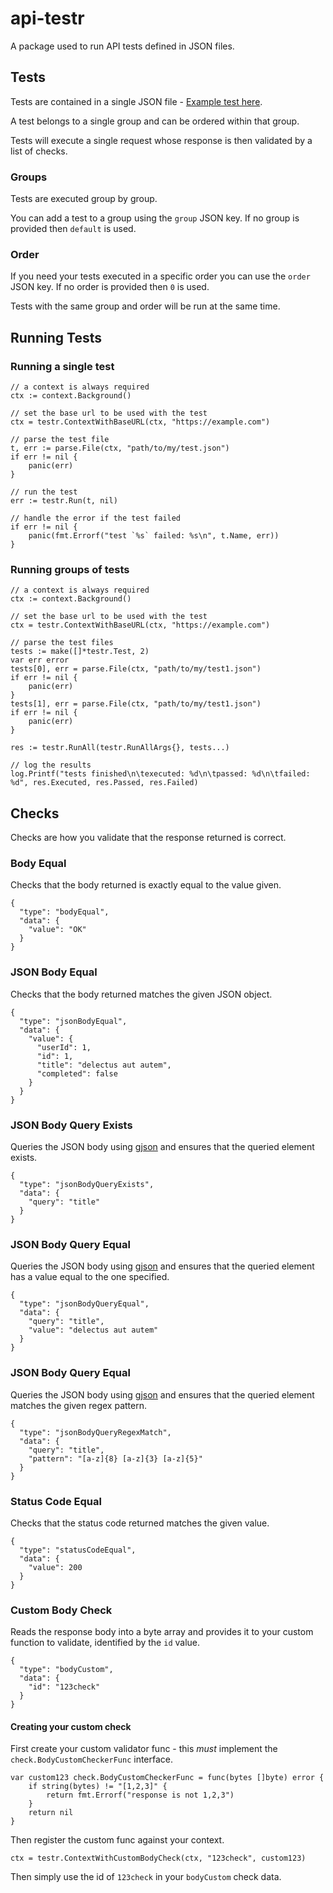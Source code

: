 # api-testr
A package used to run API tests defined in JSON files.

## Tests
Tests are contained in a single JSON file - [Example test here](tests/example.json).

A test belongs to a single group and can be ordered within that group.

Tests will execute a single request whose response is then validated by a list of checks. 

### Groups

Tests are executed group by group.

You can add a test to a group using the `group` JSON key. If no group is provided then `default` is used.

### Order

If you need your tests executed in a specific order you can use the `order` JSON key. If no order is provided then `0` is used.

Tests with the same group and order will be run at the same time.

## Running Tests

### Running a single test
```
// a context is always required
ctx := context.Background()

// set the base url to be used with the test
ctx = testr.ContextWithBaseURL(ctx, "https://example.com")

// parse the test file
t, err := parse.File(ctx, "path/to/my/test.json")
if err != nil {
    panic(err)
}

// run the test
err := testr.Run(t, nil)

// handle the error if the test failed
if err != nil {
    panic(fmt.Errorf("test `%s` failed: %s\n", t.Name, err))
}
```

### Running groups of tests
```
// a context is always required
ctx := context.Background()

// set the base url to be used with the test
ctx = testr.ContextWithBaseURL(ctx, "https://example.com")

// parse the test files
tests := make([]*testr.Test, 2)
var err error
tests[0], err = parse.File(ctx, "path/to/my/test1.json")
if err != nil {
    panic(err)
}
tests[1], err = parse.File(ctx, "path/to/my/test1.json")
if err != nil {
    panic(err)
}

res := testr.RunAll(testr.RunAllArgs{}, tests...)

// log the results
log.Printf("tests finished\n\texecuted: %d\n\tpassed: %d\n\tfailed: %d", res.Executed, res.Passed, res.Failed)
```

## Checks

Checks are how you validate that the response returned is correct.

### Body Equal
Checks that the body returned is exactly equal to the value given.
```
{
  "type": "bodyEqual",
  "data": {
    "value": "OK"
  }
}
```

### JSON Body Equal
Checks that the body returned matches the given JSON object.
```
{
  "type": "jsonBodyEqual",
  "data": {
    "value": {
      "userId": 1,
      "id": 1,
      "title": "delectus aut autem",
      "completed": false
    }
  }
}
```

### JSON Body Query Exists
Queries the JSON body using [gjson](https://github.com/tidwall/gjson) and ensures that the queried element exists.
```
{
  "type": "jsonBodyQueryExists",
  "data": {
    "query": "title"
  }
}
```

### JSON Body Query Equal
Queries the JSON body using [gjson](https://github.com/tidwall/gjson) and ensures that the queried element has a value equal to the one specified.
```
{
  "type": "jsonBodyQueryEqual",
  "data": {
    "query": "title",
    "value": "delectus aut autem"
  }
}
```

### JSON Body Query Equal
Queries the JSON body using [gjson](https://github.com/tidwall/gjson) and ensures that the queried element matches the given regex pattern.
```
{
  "type": "jsonBodyQueryRegexMatch",
  "data": {
    "query": "title",
    "pattern": "[a-z]{8} [a-z]{3} [a-z]{5}"
  }
}
```

### Status Code Equal
Checks that the status code returned matches the given value.
```
{
  "type": "statusCodeEqual",
  "data": {
    "value": 200
  }
}
```

### Custom Body Check
Reads the response body into a byte array and provides it to your custom function to validate, identified by the `id` value.
```
{
  "type": "bodyCustom",
  "data": {
    "id": "123check"
  }
}
```

#### Creating your custom check
First create your custom validator func - this *must* implement the `check.BodyCustomCheckerFunc` interface.
```
var custom123 check.BodyCustomCheckerFunc = func(bytes []byte) error {
    if string(bytes) != "[1,2,3]" {
        return fmt.Errorf("response is not 1,2,3")
    }
    return nil
}
```

Then register the custom func against your context.
```
ctx = testr.ContextWithCustomBodyCheck(ctx, "123check", custom123)
```

Then simply use the id of `123check` in your `bodyCustom` check data.
